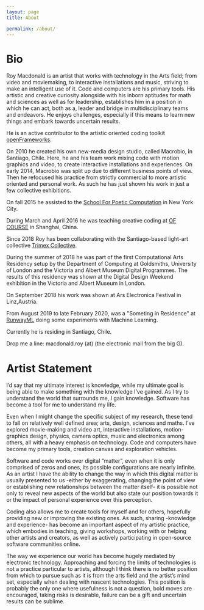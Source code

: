 ```yaml
---
layout: page
title: About

permalink: /about/
---
```



# Bio

Roy Macdonald is an artist that works with technology in the Arts field; from video and moviemaking, to interactive installations and music, striving to make an intelligent use of it. Code and computers are his primary tools.
His artistic and creative curiosity alongside with his inborn aptitudes for math and sciences as well as for leadership, establishes him in a position in which he can act, both as a, leader and bridge in multidisciplinary teams and endeavors. He enjoys challenges, especially if this means to learn new things and embark towards uncertain results.

He is an active contributor to the artistic oriented coding toolkit [openFrameworks](http://openframeworks.cc).

On 2010 he created his own new-media design studio, called Macrobio, in Santiago, Chile. Here, he and his team work mixing code with motion graphics and video, to create interactive installations and experiences. On early 2014, Macrobio was split up due to different business points of view. Then he refocused his practice from strictly commercial to more artistic oriented and personal work. As such he has just shown his work in just a few collective exhibitions.

On fall 2015 he assisted to the [School For Poetic Computation](http://sfpc.io) in New York City.

During March and April 2016 he was teaching creative coding at [OF COURSE](http://http://ofcourse.io/) in Shanghai, China.

Since 2018 Roy has been collaborating with the Santiago-based light-art collective [Trimex Collective](https://www.trimex.cl).

During the summer of 2018 he was part of the first Computational Arts Residency  setup by the Department of Computing at Goldsmiths, University of London and the Victoria and Albert Museum Digital Programmes. The results of this residency was shown at the Digital Design Weekend exhibition in the Victoria and Albert Museum in London.

On September 2018 his work was shown at Ars Electronica Festival in Linz,Austria.

From August 2019 to late February 2020, was a "Someting in Residence" at [RunwayML](https://runwayml.com/) doing some experiments with Machine Learning.

Currently he is residing in Santiago, Chile.

Drop me a line: macdonald.roy (at) (the electronic mail from the big G).



# Artist Statement

I’d say that my ultimate interest is knowledge, while my ultimate goal is being able to make something with the knowledge I’ve gained.
As I try to understand the world that surrounds me, I gain knowledge.
Software has become a tool for me to understand my life.

Even when I might change the specific subject of my research, these tend to fall on relatively well defined area; arts, design, sciences and maths. I’ve explored movie-making and video art, interactive installations, motion-graphics design, physics, camera optics, music and electronics among others, all with a heavy emphasis on technology. Code and computers have become my primary tools, creation canvas and exploration vehicles.

Software and code works over digital “matter”, even when it is only comprised of zeros and ones, its possible configurations are nearly infinite. As an artist I have the ability to change the way in which this digital matter is usually presented to us -either by exaggerating, changing the point of view or establishing new relationships between the matter itself- it is possible not only to reveal new aspects of the world but also state our position towards it or the impact of personal experience over this perception.

Coding also allows me to create tools for myself and for others, hopefully providing new or improving the existing ones. As such, sharing -knowledge and experience- has become an important aspect of my artistic practice, which embodies in teaching, giving workshops, working with or helping other artists and creators, as well as actively participating in open-source software communities online.

The way we experience our world has become hugely mediated by electronic technology. Approaching and forcing the limits of technologies is not a practice particular to artists, although I think there is no better position from which to pursue such as it is from the arts field and the artist’s mind set, especially when dealing with nascent technologies. This position is probably the only one where usefulness is not a question, bold moves are encouraged, taking risks is desirable, failure can be a gift and uncertain results can be sublime.
